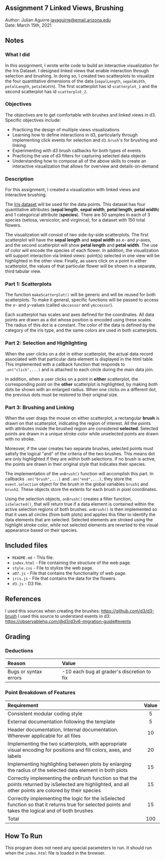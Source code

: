 Assignment 7 Linked Views, Brushing
-----------------------------------

Author: Julian Aguirre [jayaguirre@email.arizona.edu](mailto:jayaguirre@email.arizona.edu)  
Date: March 15th, 2021


## Notes

### What I did

In this assignment, I wrote write code to build an interactive visualization for the Iris Dataset. I designed linked views that enable interaction through selection and brushing. In doing so, I created two scatterplots to visualize the four quantitative dimensions of the data (`sepalLength`, `sepalWidth`, `petalLength`, `petalWidth`). The first scatterplot has id `scatterplot_1` and the second scatterplot has id `scatterplot_2`.

### Objectives
The objectives are to get comfortable with brushes and linked views in d3. Specific objectives include:
- Practicing the design of multiple views visualizations
- Learning how to define interactions in d3, particularly through implementing click events for selection and `d3.brush`'s for brushing and linking.
- Experimenting with d3 brush callbacks for both types of events
- Practicing the use of d3 filters for capturing selected data objects
- Understanding how to compose all of the above skills to create an interactive visualization that allows for overview and details-on-demand


### Description
For this assignment, I created a visualization with linked views and interactive brushing.

The [Iris dataset](http://archive.ics.uci.edu/ml/datasets/Iris) will be used for the data points. This dataset has four quantitative attributes (**sepal length**, **sepal width**, **petal length**, **petal width**) and 1 categorical attribute (**species**). There are 50 samples in each of 3 species (setosa, versicolor, and virginica), for a dataset with 150 total flowers.

The visualization will consist of two side-by-side scatterplots. The first scatterplot will have the **sepal length** and **sepal width** as *x*- and *y*-axes, and the second scatterplot will show **petal length** and **petal width**. The use of color will encode the species of each flower. In addition, the visualization will support interaction via linked views: point(s) selected in one view will be highlighted in the other view. Finally, as users click on a point in either scatterplot, the values of that particular flower will be shown in a separate, third tabular view.

### Part 1: Scatterplots
The function `makeScatterplot()` will be generic and will be reused for both scatterplots. To make it general, specific functions will be passed to access the *x*- and *y*-values (called `xAccessor` and `yAccessor`).

Each scatterplot has scales and axes defined for the coordinates. All data points are drawn as a dot whose position is encoded using these scales. The radius of this dot is a constant. The color of the data is defined by the category of the iris type, and the same colors are used in both scatterplots.

### Part 2: Selection and Highlighting
When the user clicks on a dot in either scatterplot, the actual data record associated with that particular data element is displayed in the html table. This implemented with a callback function that responds to `.on("click",...)` and is attached to each circle during the main data join.

In addition, when a user clicks on a point in **either** scatterplot, the corresponding point on the **other** scatterplot is highlighted, by making *both* dots be shown with an enlarged radius. When one clicks on a different dot, the previous dots must be restored to their original size.

### Part 3: Brushing and Linking
When the user drags the mouse on either scatterplot, a rectangular **brush** is drawn on that scatterplot, indicating the region of interest. All the points with attributes inside the brushed region are considered **selected**. Selected points are drawn in a unique stroke color while unselected points are drawn with no stroke.

Moreover, if the user creates two separate brushes, selected points must satisfy the logical "and" of the criteria of the two brushes. This means dot are only highlighted if they are within both selections. If no brush is active, the points are drawn in their original style that indicates their species.

The implementation of the `onBrush()` function will accomplish this part. In callbacks `.on("brush",...)` and `.on("end",...)`, they store the `event.selection` object for the brush in the global variables `brush1` and `brush2`. These objects store the extents for each brush in pixel coordinates.

Using the selection objects, `onBrush()` creates a filter function, `isSelected()`, that will return true if a data element is contained within the active selection regions of both brushes. `onBrush()` is then implemented so that it uses all circles (from both plots) and applies this filter to identify the data elements that are selected. Selected elements are stroked using the highlight stroke color, while not selected elements are reverted to the visual appearance based on their species.

## Included files

* `README.md` - This file.
* `index.html` - File containing the structure of the web page.
* `style.css` - File to stylize the web page.
* `a07.js` - File that contains the functionality of web page.
* `iris.js` - File that contains the data for the flowers.
* `d3.js` - D3 file.


## References
I used this sources when creating the brushes: https://github.com/d3/d3-brush
I used this source to understand events in d3: https://observablehq.com/@d3/d3v6-migration-guide#events

## Grading
### Deductions
| Reason 				| Value 										|
| :---					|    :----										|
| Bugs or syntax errors | -10 each bug at grader's discretion to fix    |

### Point Breakdown of Features
| Requirement | Value |
| :--- | :----: |
| Consistent modular coding style | 5 |
| External documentation following the template | 5 |
| Header documentation, Internal documentation. Wherever applicable for all files | 10 |
| Implementing the two scatterplots, with appropriate visual encoding for positions and fill colors, axes, and labels | 20 |
| Implementing highlighting between plots by enlarging the radius of the selected data element in both plots | 15 |
| Correctly implementing the onBrush function so that the points returned by isSelected are highlighted, and all other points are colored by their species | 15 |
| Correctly implementing the logic for the isSelected function so that it returns true for selected points and takes the logical and of both brushes | 15 |
| Total | 100 |


## How To Run
This program does not need any special parameters to run. It should run when the `index.html` file is loaded in the browser.
